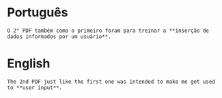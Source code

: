 # Português

    O 2° PDF também como o primeiro foram para treinar a **inserção de dados informados por um usuário**.

# English

    The 2nd PDF just like the first one was intended to make me get used to **user input**.